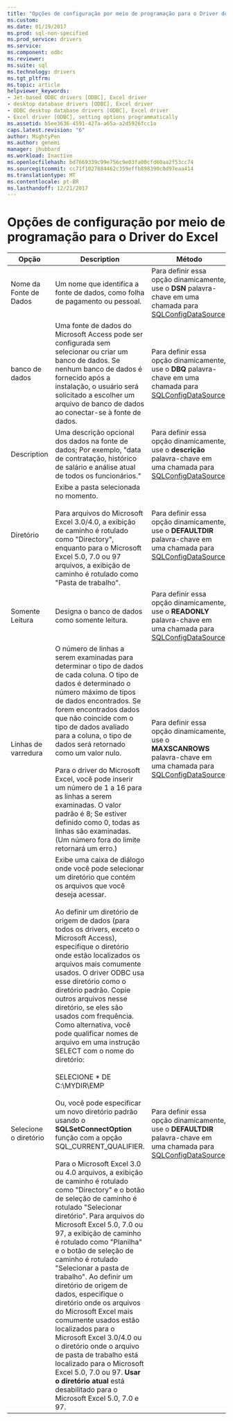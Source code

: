 ```yaml
---
title: "Opções de configuração por meio de programação para o Driver do Excel | Microsoft Docs"
ms.custom: 
ms.date: 01/19/2017
ms.prod: sql-non-specified
ms.prod_service: drivers
ms.service: 
ms.component: odbc
ms.reviewer: 
ms.suite: sql
ms.technology: drivers
ms.tgt_pltfrm: 
ms.topic: article
helpviewer_keywords:
- Jet-based ODBC drivers [ODBC], Excel driver
- desktop database drivers [ODBC], Excel driver
- ODBC desktop database drivers [ODBC], Excel driver
- Excel driver [ODBC], setting options programmatically
ms.assetid: b5ee3636-4591-427a-a65a-a2d5926fcc1a
caps.latest.revision: "6"
author: MightyPen
ms.author: genemi
manager: jhubbard
ms.workload: Inactive
ms.openlocfilehash: bd7669339c99e756c9e03fa00cfd60aa2f53cc74
ms.sourcegitcommit: cc71f1027884462c359effb898390c8d97eaa414
ms.translationtype: MT
ms.contentlocale: pt-BR
ms.lasthandoff: 12/21/2017
---
```

# <a name="setting-options-programmatically-for-the-excel-driver"></a>Opções de configuração por meio de programação para o Driver do Excel
|Opção|Description|Método|  
|------------|-----------------|------------|  
|Nome da Fonte de Dados|Um nome que identifica a fonte de dados, como folha de pagamento ou pessoal.|Para definir essa opção dinamicamente, use o **DSN** palavra-chave em uma chamada para [SQLConfigDataSource](../../odbc/microsoft/odbc-jet-sqlconfigdatasource-excel-driver.md).|  
|banco de dados|Uma fonte de dados do Microsoft Access pode ser configurada sem selecionar ou criar um banco de dados. Se nenhum banco de dados é fornecido após a instalação, o usuário será solicitado a escolher um arquivo de banco de dados ao conectar-se à fonte de dados.|Para definir essa opção dinamicamente, use o **DBQ** palavra-chave em uma chamada para [SQLConfigDataSource](../../odbc/microsoft/odbc-jet-sqlconfigdatasource-excel-driver.md).|  
|Description|Uma descrição opcional dos dados na fonte de dados; Por exemplo, "data de contratação, histórico de salário e análise atual de todos os funcionários."|Para definir essa opção dinamicamente, use o **descrição** palavra-chave em uma chamada para [SQLConfigDataSource](../../odbc/microsoft/odbc-jet-sqlconfigdatasource-excel-driver.md).|  
|Diretório|Exibe a pasta selecionada no momento.<br /><br /> Para arquivos do Microsoft Excel 3.0/4.0, a exibição de caminho é rotulado como "Directory", enquanto para o Microsoft Excel 5.0, 7.0 ou 97 arquivos, a exibição de caminho é rotulado como "Pasta de trabalho".|Para definir essa opção dinamicamente, use o **DEFAULTDIR** palavra-chave em uma chamada para [SQLConfigDataSource](../../odbc/microsoft/odbc-jet-sqlconfigdatasource-excel-driver.md).|  
|Somente Leitura|Designa o banco de dados como somente leitura.|Para definir essa opção dinamicamente, use o **READONLY** palavra-chave em uma chamada para [SQLConfigDataSource](../../odbc/microsoft/odbc-jet-sqlconfigdatasource-excel-driver.md).|  
|Linhas de varredura|O número de linhas a serem examinadas para determinar o tipo de dados de cada coluna. O tipo de dados é determinado o número máximo de tipos de dados encontrados. Se forem encontrados dados que não coincide com o tipo de dados avaliado para a coluna, o tipo de dados será retornado como um valor nulo.<br /><br /> Para o driver do Microsoft Excel, você pode inserir um número de 1 a 16 para as linhas a serem examinadas. O valor padrão é 8; Se estiver definido como 0, todas as linhas são examinadas. (Um número fora do limite retornará um erro.)|Para definir essa opção dinamicamente, use o **MAXSCANROWS** palavra-chave em uma chamada para [SQLConfigDataSource](../../odbc/microsoft/odbc-jet-sqlconfigdatasource-excel-driver.md).|  
|Selecione o diretório|Exibe uma caixa de diálogo onde você pode selecionar um diretório que contém os arquivos que você deseja acessar.<br /><br /> Ao definir um diretório de origem de dados (para todos os drivers, exceto o Microsoft Access), especifique o diretório onde estão localizados os arquivos mais comumente usados. O driver ODBC usa esse diretório como o diretório padrão. Copie outros arquivos nesse diretório, se eles são usados com frequência. Como alternativa, você pode qualificar nomes de arquivo em uma instrução SELECT com o nome do diretório:<br /><br /> SELECIONE \* DE C:\MYDIR\EMP<br /><br /> Ou, você pode especificar um novo diretório padrão usando o **SQLSetConnectOption** função com a opção SQL_CURRENT_QUALIFIER.<br /><br /> Para o Microsoft Excel 3.0 ou 4.0 arquivos, a exibição de caminho é rotulado como "Directory" e o botão de seleção de caminho é rotulado "Selecionar diretório". Para arquivos do Microsoft Excel 5.0, 7.0 ou 97, a exibição de caminho é rotulado como "Planilha" e o botão de seleção de caminho é rotulado "Selecionar a pasta de trabalho". Ao definir um diretório de origem de dados, especifique o diretório onde os arquivos do Microsoft Excel mais comumente usados estão localizados para o Microsoft Excel 3.0/4.0 ou o diretório onde o arquivo de pasta de trabalho está localizado para o Microsoft Excel 5.0, 7.0 ou 97. **Usar o diretório atual** está desabilitado para o Microsoft Excel 5.0, 7.0 e 97.|Para definir essa opção dinamicamente, use o **DEFAULTDIR** palavra-chave em uma chamada para [SQLConfigDataSource](../../odbc/microsoft/odbc-jet-sqlconfigdatasource-excel-driver.md).|
